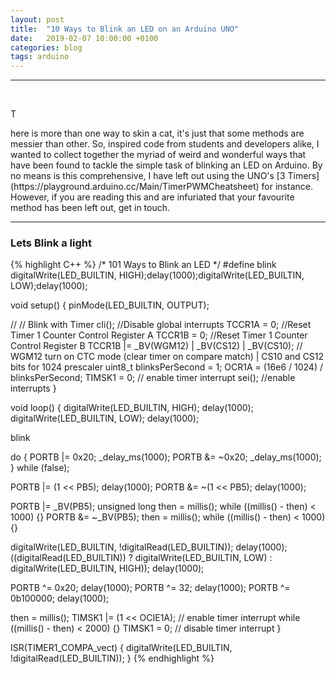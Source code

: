 ```yaml
---
layout: post
title:  "10 Ways to Blink an LED on an Arduino UNO"
date:   2019-02-07 10:00:00 +0100
categories: blog
tags: arduino
---
```

***
<br />
<p><span class="firstcharacter">T</span></p>here is more than one way to skin a cat, it's just that some methods are messier than other. So, inspired code from students and developers alike, I wanted to collect together the myriad of weird and wonderful ways that have been found to tackle the simple task of blinking an LED on Arduino. By no means is this comprehensive, I have left out using the UNO's [3 Timers] (https://playground.arduino.cc/Main/TimerPWMCheatsheet) for instance. However, if you are reading this and are infuriated that your favourite method has been left out, get in touch.

***

### Lets Blink a light

{% highlight C++ %}
/*
  101 Ways to Blink an LED
*/
#define blink digitalWrite(LED_BUILTIN, HIGH);delay(1000);digitalWrite(LED_BUILTIN, LOW);delay(1000);

void setup()
{
  pinMode(LED_BUILTIN, OUTPUT);

  //  // Blink with Timer
  cli();        //Disable global interrupts
  TCCR1A = 0;   //Reset Timer 1 Counter Control Register A
  TCCR1B = 0;   //Reset Timer 1 Counter Control Register B
  TCCR1B |= _BV(WGM12) | _BV(CS12) | _BV(CS10); // WGM12 turn on CTC mode (clear timer on compare match) | CS10 and CS12 bits for 1024 prescaler
  uint8_t blinksPerSecond = 1;
  OCR1A = (16e6 / 1024) / blinksPerSecond;
  TIMSK1 = 0; // enable timer interrupt
  sei(); //enable interrupts
}

void loop()
{
  digitalWrite(LED_BUILTIN, HIGH); delay(1000); digitalWrite(LED_BUILTIN, LOW); delay(1000);

  blink

  do
  {
    PORTB |= 0x20;
    _delay_ms(1000);
    PORTB &= ~0x20;
    _delay_ms(1000);
  } while (false);

  PORTB |= (1 << PB5); delay(1000);
  PORTB &= ~(1 << PB5); delay(1000);

  PORTB |= _BV(PB5);
  unsigned long then = millis();
  while ((millis() - then) < 1000) {}
  PORTB &= ~_BV(PB5);
  then = millis();
  while ((millis() - then) < 1000) {}

  digitalWrite(LED_BUILTIN, !digitalRead(LED_BUILTIN)); delay(1000);
  ((digitalRead(LED_BUILTIN)) ?  digitalWrite(LED_BUILTIN, LOW) : digitalWrite(LED_BUILTIN, HIGH)); delay(1000);

  PORTB ^= 0x20; delay(1000);
  PORTB ^= 32; delay(1000);
  PORTB ^= 0b100000; delay(1000);

  then = millis();
  TIMSK1 |= (1 << OCIE1A); // enable timer interrupt
  while ((millis() - then) < 2000) {}
  TIMSK1 = 0; // disable timer interrupt
}

ISR(TIMER1_COMPA_vect)
{
  digitalWrite(LED_BUILTIN, !digitalRead(LED_BUILTIN));
}
{% endhighlight %}
